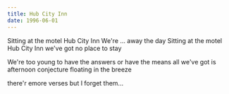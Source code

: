 ```yaml
---
title: Hub City Inn
date: 1996-06-01
---
```

Sitting at the motel Hub City Inn
We're ... away the day
Sitting at the motel Hub City Inn
we've got no place to stay

We're too young to have the answers
or have the means
all we've got is afternoon conjecture
floating in the breeze

there'r emore verses but I forget them... 